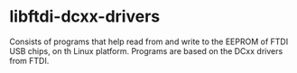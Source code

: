 # libftdi-dcxx-drivers
Consists of programs that help read from and write to the EEPROM of FTDI USB chips, on th Linux platform. Programs are based on the DCxx drivers from FTDI.
